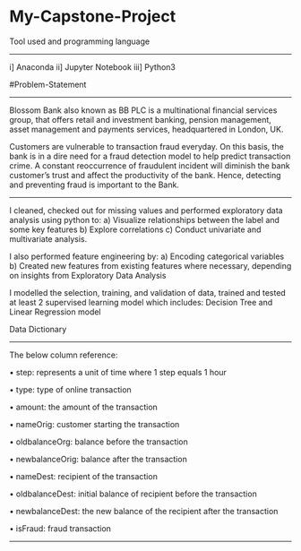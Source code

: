 # My-Capstone-Project
Tool used and programming language 
_______________________________________________________________________________________________________________________________________

i] Anaconda
ii] Jupyter Notebook
iii] Python3

#Problem-Statement
_______________________________________________________________________________________________________________________________________
Blossom Bank also known as BB PLC is a multinational financial services group, that offers retail and investment banking, pension management, asset management and payments services, headquartered in London, UK. 

Customers are vulnerable to transaction fraud everyday. On this basis, the bank is in a dire need for a fraud detection  model to help predict transaction crime. A constant reoccurrence of fraudulent incident will diminish the bank customer’s trust and affect the productivity of the bank. Hence, detecting and preventing fraud is important to the Bank.


_______________________________________________________________________________________________________________________________________
I cleaned, checked out for missing values and performed exploratory data analysis using python to:
a) Visualize relationships between the label and some key features
b) Explore correlations
c) Conduct univariate and multivariate analysis.


I also performed feature engineering by:
a) Encoding categorical variables
b) Created new features from existing features where necessary, depending on 
insights from Exploratory Data Analysis

I modelled the selection, training, and validation of data, trained and tested at least 2 supervised learning model which includes: 
Decision Tree and Linear Regression model 


Data Dictionary
_______________________________________________________________________________________________________________________________________
The below column reference:


• step: represents a unit of time where 1 step equals 1
hour


• type: type of online transaction


• amount: the amount of the transaction


• nameOrig: customer starting the transaction


• oldbalanceOrg: balance before the transaction


• newbalanceOrig: balance after the transaction


• nameDest: recipient of the transaction


• oldbalanceDest: initial balance of recipient
before the transaction


• newbalanceDest: the new balance of the
recipient after the transaction


• isFraud: fraud transaction


***************************************************************************************************************************



